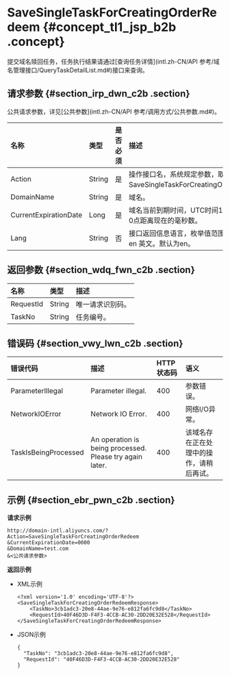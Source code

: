 # SaveSingleTaskForCreatingOrderRedeem {#concept_tl1_jsp_b2b .concept}

提交域名赎回任务，任务执行结果请通过[查询任务详情](intl.zh-CN/API 参考/域名管理接口/QueryTaskDetailList.md#)接口来查询。

## 请求参数 {#section_irp_dwn_c2b .section}

公共请求参数，详见[公共参数](intl.zh-CN/API 参考/调用方式/公共参数.md#)。

|名称|类型|是否必须|描述|
|:-|:-|:---|:-|
|Action|String|是|操作接口名，系统规定参数，取值：SaveSingleTaskForCreatingOrderRedeem。|
|DomainName|String|是|域名。|
|CurrentExpirationDate|Long|是|域名当前到期时间，UTC时间1970年1月1日0点距离现在的毫秒数。|
|Lang|String|否|接口返回信息语言，枚举值范围：zh 中文，en 英文。默认为en。|

## 返回参数 {#section_wdq_fwn_c2b .section}

|名称|类型|描述|
|:-|:-|:-|
|RequestId|String|唯一请求识别码。|
|TaskNo|String|任务编号。|

## 错误码 {#section_vwy_lwn_c2b .section}

|错误代码|描述|HTTP状态码|语义|
|:---|:-|:------|:-|
|ParameterIllegal|Parameter illegal.|400|参数错误。|
|NetworkIOError|Network IO Error.|400|网络I/O异常。|
|TaskIsBeingProcessed|An operation is being processed. Please try again later.|400|该域名存在正在处理中的操作，请稍后再试。|

## 示例 {#section_ebr_pwn_c2b .section}

**请求示例**

``` {#codeblock_zvt_ec4_4cz}
http://domain-intl.aliyuncs.com/?Action=SaveSingleTaskForCreatingOrderRedeem
&CurrentExpirationDate=0000
&DomainName=test.com
&<公共请求参数>
```

**返回示例**

-   XML示例

    ``` {#codeblock_hha_bgh_i2t}
    <?xml version='1.0' encoding='UTF-8'?>
    <SaveSingleTaskForCreatingOrderRedeemResponse>
        <TaskNo>3cb1adc3-20e8-44ae-9e76-e812fa6fc9d8</TaskNo>
        <RequestId>40F46D3D-F4F3-4CCB-AC30-2DD20E32E528</RequestId>
    </SaveSingleTaskForCreatingOrderRedeemResponse>
    ```

-   JSON示例

    ``` {#codeblock_xae_9at_dkr}
    {    
      "TaskNo": "3cb1adc3-20e8-44ae-9e76-e812fa6fc9d8",
      "RequestId": "40F46D3D-F4F3-4CCB-AC30-2DD20E32E528"
    }
    ```


